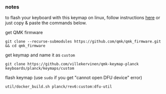 ### notes

to flash your keyboard with this keymap on linux, follow instructions [here](https://docs.qmk.fm/#/getting_started_docker) or just copy & paste the commands below.

get QMK firmware

	git clone --recurse-submodules https://github.com/qmk/qmk_firmware.git && cd qmk_firmware

get keymap and name it as `custom`
	
	git clone https://github.com/villekervinen/qmk-keymap-planck keyboards/planck/keymaps/custom

flash keymap (use `sudo` if you get "cannot open DFU device" error)

	util/docker_build.sh planck/rev6:custom:dfu-util
